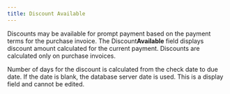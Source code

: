 ```yaml
---
title: Discount Available
---
```



Discounts may be available for prompt payment based on the payment terms  for the purchase invoice. The Discount**Available** field displays discount  amount calculated for the current payment. Discounts are calculated only  on purchase invoices.


Number of days for the discount is calculated from the check date to  due date. If the date is blank, the database server date is used. This  is a display field and cannot be edited.
